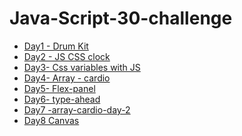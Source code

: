 # Java-Script-30-challenge

<ul>
<li><a href="https://justynamak.github.io/Java-Script-30-challenge/1/">Day1 - Drum Kit</a></li>
<li><a href="https://justynamak.github.io/Java-Script-30-challenge/2-clock/">Day2 - JS CSS clock</a></li>
<li><a href="https://justynamak.github.io/Java-Script-30-challenge/3-css-variables/">Day3- Css variables with JS</a></li> 
<li><a href="https://justynamak.github.io/Java-Script-30-challenge/4-array-cardio/">Day4- Array - cardio</a></li> 
<li><a href="https://justynamak.github.io/Java-Script-30-challenge/5-flex-panel/index.html">Day5- Flex-panel</a></li> 
<li><a href="https://justynamak.github.io/Java-Script-30-challenge/6-type-ahead/index.html">Day6- type-ahead</a></li> 
<li><a href="https://justynamak.github.io/Java-Script-30-challenge/7-array-cardio-day-2/index.html">Day7 -array-cardio-day-2</a></li> 
<li><a href="https://justynamak.github.io/Java-Script-30-challenge/8-canvas-draw/index.html">Day8 Canvas</a></li> 
</ul>
